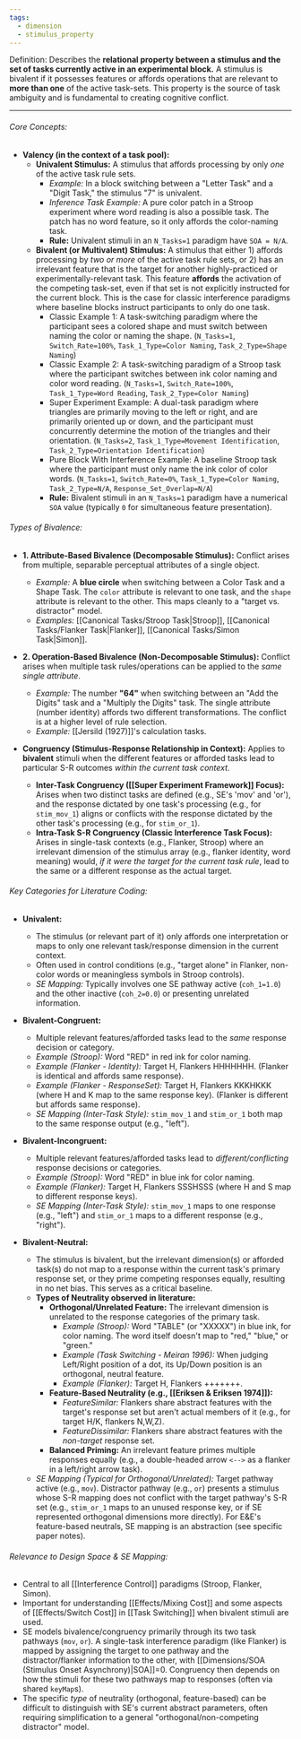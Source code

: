 ```yaml
---
tags:
  - dimension
  - stimulus_property
---
```

Definition: Describes the **relational property between a stimulus and the set of tasks currently active in an experimental block.** A stimulus is bivalent if it possesses features or affords operations that are relevant to **more than one** of the active task-sets. This property is the source of task ambiguity and is fundamental to creating cognitive conflict.

---
###### Core Concepts:

*   **Valency (in the context of a task pool):**
    *   **Univalent Stimulus:** A stimulus that affords processing by only *one* of the active task rule sets.
        *   *Example:* In a block switching between a "Letter Task" and a "Digit Task," the stimulus "7" is univalent.
        *   *Inference Task Example:* A pure color patch in a Stroop experiment where word reading is also a possible task. The patch has no word feature, so it only affords the color-naming task.
        *   **Rule:** Univalent stimuli in an `N_Tasks=1` paradigm have `SOA = N/A`.
    *   **Bivalent (or Multivalent) Stimulus:** A stimulus that either 1) affords processing by *two or more* of the active task rule sets, or 2) has an irrelevant feature that is the target for another highly-practiced or experimentally-relevant task. This feature **affords** the activation of the competing task-set, even if that set is not explicitly instructed for the current block. This is the case for classic interference paradigms where baseline blocks instruct participants to only do one task.
	    *  Classic Example 1: A task-switching paradigm where the participant sees a colored shape and must switch between naming the color or naming the shape. (`N_Tasks=1`, `Switch_Rate=100%`, `Task_1_Type=Color Naming`, `Task_2_Type=Shape Naming`)
	    *  Classic Example 2: A task-switching paradigm of a Stroop task where the participant switches between ink color naming and color word reading. (`N_Tasks=1`, `Switch_Rate=100%`, `Task_1_Type=Word Reading`, `Task_2_Type=Color Naming`)
	    *  Super Experiment Example: A dual-task paradigm where triangles are primarily moving to the left or right, and are primarily oriented up or down, and the participant must concurrently determine the motion of the triangles and their orientation. (`N_Tasks=2`, `Task_1_Type=Movement Identification`, `Task_2_Type=Orientation Identification`)
	    *  Pure Block With Interference Example: A baseline Stroop task where the participant must only name the ink color of color words. (`N_Tasks=1`, `Switch_Rate=0%`, `Task_1_Type=Color Naming`, `Task_2_Type=N/A`, `Response_Set_Overlap=N/A`)
        *   **Rule:** Bivalent stimuli in an `N_Tasks=1` paradigm have a numerical `SOA` value (typically `0` for simultaneous feature presentation).
###### Types of Bivalence:

*   **1. Attribute-Based Bivalence (Decomposable Stimulus):** Conflict arises from multiple, separable perceptual attributes of a single object.
    *   *Example:* A **blue circle** when switching between a Color Task and a Shape Task. The `color` attribute is relevant to one task, and the `shape` attribute is relevant to the other. This maps cleanly to a "target vs. distractor" model.
    *   *Examples:* [[Canonical Tasks/Stroop Task|Stroop]], [[Canonical Tasks/Flanker Task|Flanker]], [[Canonical Tasks/Simon Task|Simon]].

*   **2. Operation-Based Bivalence (Non-Decomposable Stimulus):** Conflict arises when multiple task rules/operations can be applied to the *same single attribute*.
    *   *Example:* The number **"64"** when switching between an "Add the Digits" task and a "Multiply the Digits" task. The single attribute (number identity) affords two different transformations. The conflict is at a higher level of rule selection.
    *   *Example:* [[Jersild (1927)]]'s calculation tasks.

*   **Congruency (Stimulus-Response Relationship in Context):** Applies to **bivalent** stimuli when the different features or afforded tasks lead to particular S-R outcomes *within the current task context*.
    *   **Inter-Task Congruency ([[Super Experiment Framework]] Focus):** Arises when two distinct tasks are defined (e.g., SE's 'mov' and 'or'), and the response dictated by one task's processing (e.g., for `stim_mov_1`) aligns or conflicts with the response dictated by the other task's processing (e.g., for `stim_or_1`).
    *   **Intra-Task S-R Congruency (Classic Interference Task Focus):** Arises in single-task contexts (e.g., Flanker, Stroop) where an irrelevant dimension of the stimulus array (e.g., flanker identity, word meaning) would, *if it were the target for the current task rule*, lead to the same or a different response as the actual target.

###### Key Categories for Literature Coding:

*   **Univalent:**
    *   The stimulus (or relevant part of it) only affords one interpretation or maps to only one relevant task/response dimension in the current context.
    *   Often used in control conditions (e.g., "target alone" in Flanker, non-color words or meaningless symbols in Stroop controls).
    *   *SE Mapping:* Typically involves one SE pathway active (`coh_1=1.0`) and the other inactive (`coh_2=0.0`) or presenting unrelated information.

*   **Bivalent-Congruent:**
    *   Multiple relevant features/afforded tasks lead to the *same* response decision or category.
    *   *Example (Stroop):* Word "RED" in red ink for color naming.
    *   *Example (Flanker - Identity):* Target H, Flankers HHHHHHH. (Flanker is identical and affords same response).
    *   *Example (Flanker - ResponseSet):* Target H, Flankers KKKHKKK (where H and K map to the same response key). (Flanker is different but affords same response).
    *   *SE Mapping (Inter-Task Style):* `stim_mov_1` and `stim_or_1` both map to the same response output (e.g., "left").

*   **Bivalent-Incongruent:**
    *   Multiple relevant features/afforded tasks lead to *different/conflicting* response decisions or categories.
    *   *Example (Stroop):* Word "RED" in blue ink for color naming.
    *   *Example (Flanker):* Target H, Flankers SSSHSSS (where H and S map to different response keys).
    *   *SE Mapping (Inter-Task Style):* `stim_mov_1` maps to one response (e.g., "left") and `stim_or_1` maps to a different response (e.g., "right").

*   **Bivalent-Neutral:**
    *   The stimulus is bivalent, but the irrelevant dimension(s) or afforded task(s) do not map to a response within the current task's primary response set, or they prime competing responses equally, resulting in no net bias. This serves as a critical baseline.
    *   **Types of Neutrality observed in literature:**
        *   **Orthogonal/Unrelated Feature:** The irrelevant dimension is unrelated to the response categories of the primary task.
            *   *Example (Stroop):* Word "TABLE" (or "XXXXX") in blue ink, for color naming. The word itself doesn't map to "red," "blue," or "green."
            *   *Example (Task Switching - Meiran 1996):* When judging Left/Right position of a dot, its Up/Down position is an orthogonal, neutral feature.
            *   *Example (Flanker):* Target H, Flankers +++++++.
        *   **Feature-Based Neutrality (e.g., [[Eriksen & Eriksen 1974]]):**
            *   *FeatureSimilar:* Flankers share abstract features with the target's response set but aren't actual members of it (e.g., for target H/K, flankers N,W,Z).
            *   *FeatureDissimilar:* Flankers share abstract features with the *non-target* response set.
        *   **Balanced Priming:** An irrelevant feature primes multiple responses equally (e.g., a double-headed arrow `<-->` as a flanker in a left/right arrow task).
    *   *SE Mapping (Typical for Orthogonal/Unrelated):* Target pathway active (e.g., `mov`). Distractor pathway (e.g., `or`) presents a stimulus whose S-R mapping does not conflict with the target pathway's S-R set (e.g., `stim_or_1` maps to an unused response key, or if SE represented orthogonal dimensions more directly). For E&E's feature-based neutrals, SE mapping is an abstraction (see specific paper notes).

###### Relevance to Design Space & SE Mapping:

*   Central to all [[Interference Control]] paradigms (Stroop, Flanker, Simon).
*   Important for understanding [[Effects/Mixing Cost]] and some aspects of [[Effects/Switch Cost]] in [[Task Switching]] when bivalent stimuli are used.
*   SE models bivalence/congruency primarily through its two task pathways (`mov`, `or`). A single-task interference paradigm (like Flanker) is mapped by assigning the target to one pathway and the distractor/flanker information to the other, with [[Dimensions/SOA (Stimulus Onset Asynchrony)|SOA]]=0. Congruency then depends on how the stimuli for these two pathways map to responses (often via shared `keyMap`s).
*   The specific *type* of neutrality (orthogonal, feature-based) can be difficult to distinguish with SE's current abstract parameters, often requiring simplification to a general "orthogonal/non-competing distractor" model.